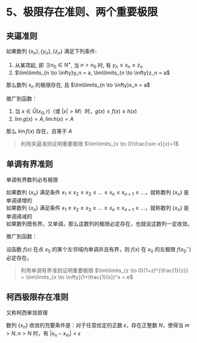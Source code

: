 # 5、极限存在准则、两个重要极限

## 夹逼准则

如果数列 $\{x_n\}, \{y_n\}, \{z_n\}$ 满足下列条件:

1. 从某项起, 即 $\exists n_0 \in N^+$, 当 $n > n_0$ 时, 有 $y_n \leqslant x_n \leqslant z_n$
2. $\lim\limits_{n \to \infty}y_n = a, \lim\limits_{n \to \infty}z_n = a$

那么数列 ${x_n}$ 的极限存在, 且 $\lim\limits_{n \to \infty}x_n = a$

推广到函数：

1. 当 $x \in \mathring{U}(x_0, r)$（或 $|x| > M$）时，$g(x) \leqslant f(x) \leqslant h(x)$
2. $\lim{g(x)} = A, \lim{h(x)} = A$

那么 $\lim{f(x)}$ 存在，且等于 $A$

> 利用夹逼准则证明重要极限 $\lim\limits_{x \to 0}\frac{\sin x}{x}=1$

## 单调有界准则

单调有界数列必有极限  

如果数列 $\{x_n\}$ 满足条件 $x_1 \leqslant x_2 \leqslant x_3 \leqslant ... \leqslant x_n \leqslant x_{n+1} \leqslant ...$，就称数列 $\{x_n\}$ 是单调递增的  
如果数列 $\{x_n\}$ 满足条件 $x_1 \geqslant x_2 \geqslant x_3 \geqslant ... \geqslant x_n \geqslant x_{n+1} \geqslant ...$，就称数列 $\{x_n\}$ 是单调递减的  
如果数列既有界，又单调，那么这数列的极限必定存在，也就说这数列一定收敛。

推广到函数：

设函数 $f(x)$ 在点 $x_0$ 的某个左邻域内单调并且有界，则 $f(x)$ 在 $x_0$ 的左极限 $f(x_0^-)$ 必定存在。

> 利用单调有界准则证明重要极限 $\lim\limits_{z \to 0}(1+z)^{\frac{1}{z}} = \lim\limits_{x \to \infty}(1+\frac{1}{x})^x = e$

## 柯西极限存在准则

又称柯西审敛原理

数列 $\{x_n\}$ 收敛的充要条件是：对于任意给定的正数 $\epsilon$，存在正整数 $N$，使得当 $m > N, n > N$ 时，有 $|x_n - x_m| < \epsilon$